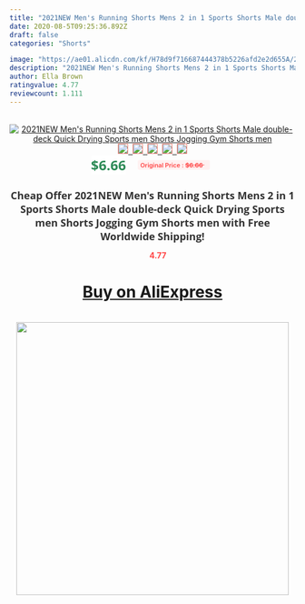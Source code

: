 ```yaml
---
title: "2021NEW Men's Running Shorts Mens 2 in 1 Sports Shorts Male double-deck Quick Drying Sports men Shorts Jogging Gym Shorts men"
date: 2020-08-5T09:25:36.892Z
draft: false
categories: "Shorts"

image: "https://ae01.alicdn.com/kf/H78d9f716687444378b5226afd2e2d655A/2021NEW-Men-s-Running-Shorts-Mens-2-in-1-Sports-Shorts-Male-double-deck-Quick-Drying.jpg"
description: "2021NEW Men's Running Shorts Mens 2 in 1 Sports Shorts Male double-deck Quick Drying Sports men Shorts Jogging Gym Shorts men"
author: Ella Brown
ratingvalue: 4.77
reviewcount: 1.111
---
```

<br>
<div style="text-align: center;">
<a href="https://s.click.aliexpress.com/e/_AVfWbF" target="_blank" rel="nofollow noopener noreferrer"><img alt="2021NEW Men's Running Shorts Mens 2 in 1 Sports Shorts Male double-deck Quick Drying Sports men Shorts Jogging Gym Shorts men" class="magnifier-image" src="https://ae01.alicdn.com/kf/H78d9f716687444378b5226afd2e2d655A/2021NEW-Men-s-Running-Shorts-Mens-2-in-1-Sports-Shorts-Male-double-deck-Quick-Drying.jpg_640x640.jpg">
<br>
<img style="border:1px solid salmon" src="https://ae01.alicdn.com/kf/H78d9f716687444378b5226afd2e2d655A/2021NEW-Men-s-Running-Shorts-Mens-2-in-1-Sports-Shorts-Male-double-deck-Quick-Drying.jpg_120x120.jpg">&nbsp;&nbsp;<img style="border:1px solid salmon" src="https://ae01.alicdn.com/kf/Ha452c961db3c4b368d3d602550fe4084A/2021NEW-Men-s-Running-Shorts-Mens-2-in-1-Sports-Shorts-Male-double-deck-Quick-Drying.jpg_120x120.jpg">&nbsp;&nbsp;<img style="border:1px solid salmon" src="https://ae01.alicdn.com/kf/H0861ebc042d04e30ad1da9ac7bc5be9dP/2021NEW-Men-s-Running-Shorts-Mens-2-in-1-Sports-Shorts-Male-double-deck-Quick-Drying.jpg_120x120.jpg">&nbsp;&nbsp;<img style="border:1px solid salmon" src="https://ae01.alicdn.com/kf/H6048c598d6f44c348b909d5133a42689B/2021NEW-Men-s-Running-Shorts-Mens-2-in-1-Sports-Shorts-Male-double-deck-Quick-Drying.jpg_120x120.jpg">&nbsp;&nbsp;<img style="border:1px solid salmon" src="https://ae01.alicdn.com/kf/H93a283584aa1438b8e43ded7d6fda91eF/2021NEW-Men-s-Running-Shorts-Mens-2-in-1-Sports-Shorts-Male-double-deck-Quick-Drying.jpg_120x120.jpg"></a></div><br0>
<div style="text-align: center;"><span style="background-color: white; border: 0px; box-sizing: border-box; color: seagreen; display: inline-block; font-family: &quot;open sans&quot; , &quot;arial&quot; , &quot;helvetica&quot; , sans-serif , &quot;heiti&quot;; font-size: 24px; font-stretch: inherit; font-weight: 700; line-height: inherit; margin: 0px 10px 0px 0px; padding: 0px; vertical-align: middle;">$6.66 </span>
<span style="background: rgb(255 , 241 , 241); border-radius: 3px; border: 0px; box-sizing: border-box; color: #ff4747; display: inline-block; font-family: inherit; font-size: 12px; font-stretch: inherit; font-style: inherit; font-variant: inherit; font-weight: 600; line-height: inherit; margin: 0px; padding: 2px 5px; transform: scale(0.9); vertical-align: middle;">Original Price : <b style="text-decoration: line-through;">$6.66 </b> &nbsp;&nbsp;</span></div>
<h1 style="color: #333333; display: inline-block; font-family: &quot;open sans&quot; , &quot;arial&quot; , &quot;helvetica&quot; , sans-serif , &quot;heiti&quot;; font-size: 18px; font-stretch: inherit; font-weight: 700; text-align: center;">Cheap Offer 2021NEW Men's Running Shorts Mens 2 in 1 Sports Shorts Male double-deck Quick Drying Sports men Shorts Jogging Gym Shorts men with Free Worldwide Shipping!</h1>
<div style="color: #ff4747; text-align: center;">
<img src="https://4.bp.blogspot.com/-M0ZcTcb-5uY/XleCXlxnR4I/AAAAAAAAAEc/OrjgMkXV1oMQFaCRZj5HQwOCBcu3w1FegCPcBGAYYCw/s1600/star.png" style="height: 15px;">&nbsp;<b>4.77</b></div>
<div class="button_cont" align="center"><a class="buynow_a" href="https://s.click.aliexpress.com/e/_AVfWbF" target="_blank" rel="nofollow noopener noreferrer"><H1>Buy on AliExpress</H1></a></div><br>
<div class="separator" style="clear: both; text-align: center;">
<img src="https://lh3.googleusercontent.com/-pTy5HemUv9M/XlePHvY0dAI/AAAAAAAAAE4/0nX5iRUoIWY8eMW9Dpxeirr157OZliDIgCLcBGAsYHQ/s1600/badge.gif" width="480">
</div>

